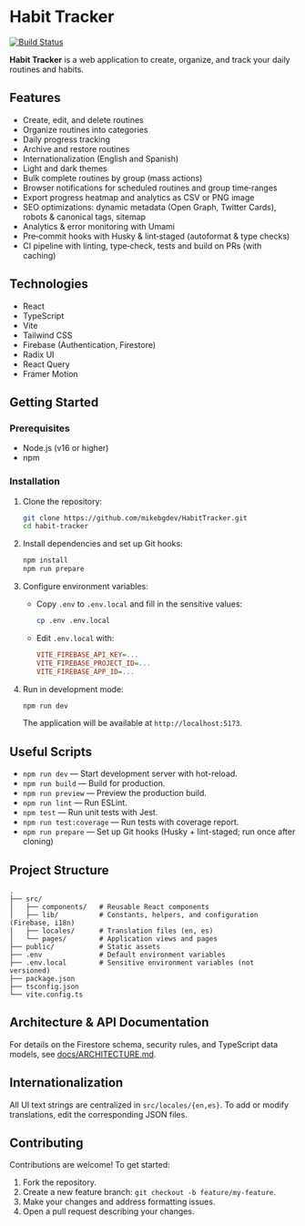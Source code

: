 # Habit Tracker

[![Build Status](https://drone.mikebgdev.com/api/badges/mikebgdev/HabitTracker/status.svg)](https://drone.mikebgdev.com/mikebgdev/HabitTracker)

**Habit Tracker** is a web application to create, organize, and track your daily routines and habits.

## Features

- Create, edit, and delete routines
- Organize routines into categories
- Daily progress tracking
- Archive and restore routines
- Internationalization (English and Spanish)
- Light and dark themes
- Bulk complete routines by group (mass actions)
- Browser notifications for scheduled routines and group time‑ranges
- Export progress heatmap and analytics as CSV or PNG image
- SEO optimizations: dynamic metadata (Open Graph, Twitter Cards), robots & canonical tags, sitemap
- Analytics & error monitoring with Umami
- Pre‑commit hooks with Husky & lint‑staged (autoformat & type checks)
- CI pipeline with linting, type‑check, tests and build on PRs (with caching)

## Technologies

- React
- TypeScript
- Vite
- Tailwind CSS
- Firebase (Authentication, Firestore)
- Radix UI
- React Query
- Framer Motion

## Getting Started

### Prerequisites

- Node.js (v16 or higher)
- npm

### Installation

1. Clone the repository:
   ```bash
   git clone https://github.com/mikebgdev/HabitTracker.git
   cd habit-tracker
   ```

2. Install dependencies and set up Git hooks:
   ```bash
   npm install
   npm run prepare
   ```

3. Configure environment variables:
    - Copy `.env` to `.env.local` and fill in the sensitive values:
      ```bash
      cp .env .env.local
      ```
    - Edit `.env.local` with:
      ```ini
      VITE_FIREBASE_API_KEY=...
      VITE_FIREBASE_PROJECT_ID=...
      VITE_FIREBASE_APP_ID=...
      ```

4. Run in development mode:
   ```bash
   npm run dev
   ```
   The application will be available at `http://localhost:5173`.

## Useful Scripts

- `npm run dev` — Start development server with hot-reload.
- `npm run build` — Build for production.
- `npm run preview` — Preview the production build.
- `npm run lint` — Run ESLint.
- `npm test` — Run unit tests with Jest.
- `npm run test:coverage` — Run tests with coverage report.
- `npm run prepare` — Set up Git hooks (Husky + lint-staged; run once after cloning)

## Project Structure

```
.
├── src/
│   ├── components/   # Reusable React components
│   ├── lib/          # Constants, helpers, and configuration (Firebase, i18n)
│   ├── locales/      # Translation files (en, es)
│   └── pages/        # Application views and pages
├── public/           # Static assets
├── .env              # Default environment variables
├── .env.local        # Sensitive environment variables (not versioned)
├── package.json
├── tsconfig.json
└── vite.config.ts
```

## Architecture & API Documentation

For details on the Firestore schema, security rules, and TypeScript data models, see
[docs/ARCHITECTURE.md](docs/ARCHITECTURE.md).

## Internationalization

All UI text strings are centralized in `src/locales/{en,es}`. To add or modify translations, edit the corresponding JSON
files.

## Contributing

Contributions are welcome! To get started:

1. Fork the repository.
2. Create a new feature branch: `git checkout -b feature/my-feature`.
3. Make your changes and address formatting issues.
4. Open a pull request describing your changes.